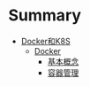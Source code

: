 # Summary

* [Docker和K8S](README.md)
    * [Docker](Docker/README.md)
        * [基本概念](Docker/Docker基本概念.md)
        * [容器管理](Docker/Docker容器管理.md)

